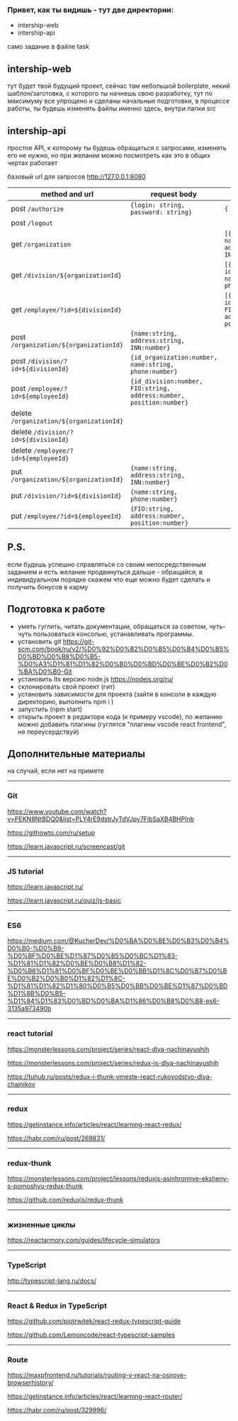 ### Привет, как ты видишь - тут две директории:
* intership-web
* intership-api

само задание в файле task

## intership-web
тут будет твой будущий проект, сейчас там небольшой boilerplate, некий шаблон/заготовка, с которого ты начнешь свою разработку,
тут по максимуму все упрощено и сделаны начальные подготовки, в процессе работы, ты будешь изменять файлы именно здесь, внутри папки src

## intership-api
простое API, к которому ты будешь обращаться с запросами, изменять его не нужно, но при желании можно посмотреть как это в общих чертах работает

базовый url для запросов http://127.0.0.1:8080

method and url | request body | response body
--- | --- | ---
post `/authorize` | `{login: string, password: string}` |  `{ isLogin: boolean }`   
post `/logout` |  |
get `/organization` |  | `[{id:number, name:string, address:string, INN:number}]`
get `/division/${organizationId}` |  | `[{id:number, id_organization:number, name:string, phone:number}]`
get `/employee/?id=${divisionId}` | | `[{id:number, id_division:number, FIO:string, address:number, position:number}]`
post `/organization/${organizationId}` | `{name:string, address:string, INN:number}` |
post `/division/?id=${divisionId}`| `{id_organization:number, name:string, phone:number}`|
post `/employee/?id=${employeeId}`| `{id_division:number, FIO:string, address:number, position:number}` |
delete `/organization/${organizationId}`| |
delete `/division/?id=${divisionId}`| |
delete `/employee/?id=${employeeId}`| |
put `/organization/${organizationId}`| `{name:string, address:string, INN:number}` |
put `/division/?id=${divisionId}`| `{name:string, phone:number}` |
put `/employee/?id=${employeeId}`| `{FIO:string, address:number, position:number}` |

## P.S.
если будешь успешно справляться со своим непосредственным заданием и есть желание продвинуться дальше - обращайся, в индивидуальном порядке скажем что еще можно будет сделать и получить бонусов в карму

## Подготовка к работе

* уметь гуглить, читать документации, обращаться за советом, чуть-чуть пользоваться консолью, устанавливать программы.
* установить git https://git-scm.com/book/ru/v2/%D0%92%D0%B2%D0%B5%D0%B4%D0%B5%D0%BD%D0%B8%D0%B5-%D0%A3%D1%81%D1%82%D0%B0%D0%BD%D0%BE%D0%B2%D0%BA%D0%B0-Git
* установить lts версию node.js https://nodejs.org/ru/
* склонировать свой проект (гит)
* установить зависимости для проекта (зайти в консоли в каждую директорию, выполнить npm i )
* запустить (npm start)
* открыть проект в редакторе кода (к примеру vscode), по желанию можно добавить плагины (гуглятся "плагины vscode react frontend", не переусердствуй)

## Дополнительные материалы
на случай, если нет на примете

---
### Git

https://www.youtube.com/watch?v=PEKN8NtBDQ0&list=PLY4rE9dstrJyTdVJpv7FibSaXB4BHPInb

https://githowto.com/ru/setup

https://learn.javascript.ru/screencast/git


---
### JS tutorial

https://learn.javascript.ru/

https://learn.javascript.ru/quiz/js-basic

---
### ES6

https://medium.com/@KucherDev/%D0%BA%D0%BE%D0%B3%D0%B4%D0%B0-%D0%B8-%D0%BF%D0%BE%D1%87%D0%B5%D0%BC%D1%83-%D1%81%D1%82%D0%BE%D0%B8%D1%82-%D0%B8%D1%81%D0%BF%D0%BE%D0%BB%D1%8C%D0%B7%D0%BE%D0%B2%D0%B0%D1%82%D1%8C-%D1%81%D1%82%D1%80%D0%B5%D0%BB%D0%BE%D1%87%D0%BD%D1%8B%D0%B5-%D1%84%D1%83%D0%BD%D0%BA%D1%86%D0%B8%D0%B8-es6-3135a973490b


---
### react tutorial

https://monsterlessons.com/project/series/react-dlya-nachinayushih

https://monsterlessons.com/project/series/redux-js-dlya-nachinayushih

https://tuhub.ru/posts/redux-i-thunk-vmeste-react-rukovodstvo-dlya-chajnikov


---
### redux

https://getinstance.info/articles/react/learning-react-redux/

https://habr.com/ru/post/269831/


---
### redux-thunk

https://monsterlessons.com/project/lessons/reduxjs-asinhronnye-eksheny-s-pomoshyu-redux-thunk

https://github.com/reduxjs/redux-thunk


---
### жизненные циклы

https://reactarmory.com/guides/lifecycle-simulators

---
### TypeScript

http://typescript-lang.ru/docs/


---
### React & Redux in TypeScript

https://github.com/piotrwitek/react-redux-typescript-guide

https://github.com/Lemoncode/react-typescript-samples


---
### Route

https://maxpfrontend.ru/tutorials/routing-v-react-na-osnove-browserhistory/

https://getinstance.info/articles/react/learning-react-router/

https://habr.com/ru/post/329996/
